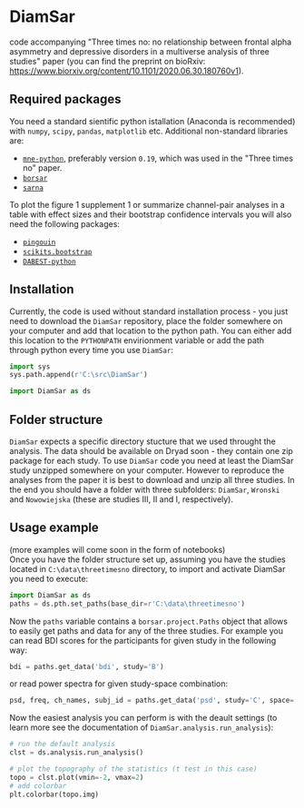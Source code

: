 # DiamSar
code accompanying "Three times no: no relationship between frontal alpha asymmetry and depressive disorders in a multiverse analysis of three studies" paper (you can find the preprint on bioRxiv: https://www.biorxiv.org/content/10.1101/2020.06.30.180760v1).

## Required packages
You need a standard sientific python istallation (Anaconda is recommended) with `numpy`, `scipy`, `pandas`, `matplotlib` etc. Additional non-standard libraries are:
* [`mne-python`](https://github.com/mne-tools/mne-python), preferably version `0.19`, which was used in the "Three times no" paper.
* [`borsar`](https://github.com/mmagnuski/borsar)
* [`sarna`](https://github.com/mmagnuski/sarna)

To plot the figure 1 supplement 1 or summarize channel-pair analyses in a table with effect sizes and their bootstrap confidence intervals you will also need the following packages:
* [`pingouin`](https://github.com/raphaelvallat/pingouin)
* [`scikits.bootstrap`](https://github.com/cgevans/scikits-bootstrap)
* [`DABEST-python`](https://github.com/ACCLAB/DABEST-python)

## Installation
Currently, the code is used without standard installation process - you just need to download the `DiamSar` repository, place the folder somewhere on your computer and add that location to the python path.
You can either add this location to the `PYTHONPATH` envirionment variable or add the path through python every time you use `DiamSar`:
```python
import sys
sys.path.append(r'C:\src\DiamSar')

import DiamSar as ds
```

## Folder structure
`DiamSar` expects a specific directory stucture that we used throught the analysis. The data should be available on Dryad soon - they contain one zip package for each study. To use `DiamSar` code you need at least the DiamSar study unzipped somewhere on your computer. However to reproduce the analyses from the paper it is best to download and unzip all  three studies.  In the end you should have a folder with three subfolders: `DiamSar`, `Wronski` and `Nowowiejska` (these are studies III, II and I, respectively).

## Usage example
(more examples will come soon in the form of notebooks)  
Once you have the folder structure set up, assuming you have the studies located in `C:\data\threetimesno` directory, to import and activate DiamSar you need to execute:
```python
import DiamSar as ds
paths = ds.pth.set_paths(base_dir=r'C:\data\threetimesno')
```

Now the `paths` variable contains a `borsar.project.Paths` object that allows to easily get paths and data for any of the three studies. For example you can read BDI scores for the participants for given study in the following way:
```python
bdi = paths.get_data('bdi', study='B')
```
or read power spectra for given study-space combination:
```python
psd, freq, ch_names, subj_id = paths.get_data('psd', study='C', space='avg')
```

Now the easiest analysis you can perform is with the deault settings (to learn more see the documentation of `DiamSar.analysis.run_analysis`):
```python
# run the default analysis
clst = ds.analysis.run_analysis()

# plot the topography of the statistics (t test in this case)
topo = clst.plot(vmin=-2, vmax=2)
# add colorbar
plt.colorbar(topo.img)
```
